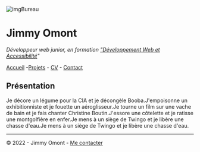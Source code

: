 ![imgBureau](https://i.picsum.photos/id/180/1012/100.jpg?hmac=5UcmjO6PnO42kcPKpq2G57__1pbg-pXhF5MVUHWMHJ4)


# Jimmy Omont

*Développeur web junior, en formation ["Développement Web et Accessibilité](https://oclock.io/formations/developpeur-web-et-accessibilite)"*

[Accueil](README.md) -[Projets](projet.md) - [CV](CV.md) - [Contact](contact.md)

## Présentation

Je décore un légume pour la CIA et je décongèle Booba.J'empoisonne un exhibitionniste et je fouette un aéroglisseur.Je tourne un film sur une vache de bain et je fais chanter Christine Boutin.J'essore une côtelette et je ratisse une montgolfière en enfer.Je mens à un siège de Twingo et je libère une chasse d'eau.Je mens à un siège de Twingo et je libère une chasse d'eau.

---

&copy; 2022 - Jimmy Omont - [Me contacter](mailto:jimmy.omont@gmail.com?)
